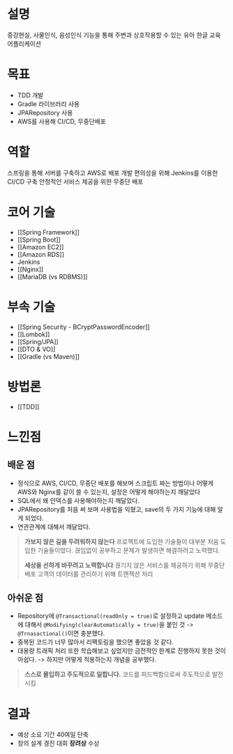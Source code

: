 # 설명
증강현실, 사물인식, 음성인식 기능을 통해 주변과 상호작용할 수 있는 유아 한글 교육 어플리케이션

# 목표
- TDD 개발
- Gradle 라이브러리 사용
- JPARepository 사용
- AWS를 사용해 CI/CD, 무중단배포

# 역할
스프링을 통해 서버를 구축하고 AWS로 배포
개발 편의성을 위해 Jenkins를 이용한 CI/CD 구축
안정적인 서비스 제공을 위한 무중단 배포

# 코어 기술
- [[Spring Framework]]
- [[Spring Boot]]
- [[Amazon EC2]]
- [[Amazon RDS]]
- Jenkins
- [[Nginx]]
- [[MariaDB (vs RDBMS)]]

# 부속 기술
- [[Spring Security - BCryptPasswordEncoder]]
- [[Lombok]]
- [[Spring/JPA]]
- [[DTO & VO]]
- [[Gradle (vs Maven)]]

# 방법론
- [[TDD]]

# 느낀점
## 배운 점
- 정식으로 AWS, CI/CD, 무중단 배포를 해보며 스크립트 짜는 방법이나 어떻게 AWS와 Nginx를 같이 쓸 수 있는지, 설정은 어떻게 해야하는지 깨달았다
- SQL에서 왜 인덱스를 사용해야하는지 깨달았다.
- JPARepository를 처음 써 보며 사용법을 익혔고, save의 두 가지 기능에 대해 알게 되었다.
- 연관관계에 대해서 깨달았다.

> **가보지 않은 길을 두려워하지 않는다**
> 프로젝트에 도입한 기술들이 대부분 처음 도입한 기술들이었다.
> 끊임없이 공부하고 문제가 발생하면 해결하려고 노력했다.
>
> **세상을 선하게 바꾸려고 노력합니다**
> 끊기지 않은 서비스를 제공하기 위해 무중단배포
> 고객의 데이터를 관리하기 위해 트랜잭션 처리

## 아쉬운 점
- Repository에 `@Transactional(readOnly = true)`로 설정하고 update 메소드에 대해서 `@Modifying(clearAutomatically = true)`을 붙인 것
	-> `@Trnasactional()`이면 충분했다.
- 중복된 코드가 너무 많아서 리팩토링을 했으면 좋았을 것 같다.
- 대용량 트래픽 처리 또한 학습해보고 싶었지만 금전적인 한계로 진행하지 못한 것이 아쉽다.
	-> 하지만 어떻게 적용하는지 개념을 공부했다.

> **스스로 몰입하고 주도적으로 일합니다.**
> 코드를 피드백함으로써 주도적으로 발전시킴

# 결과
- 예상 소요 기간 40여일 단축
- 창의 설계 경진 대회 **장려상** 수상